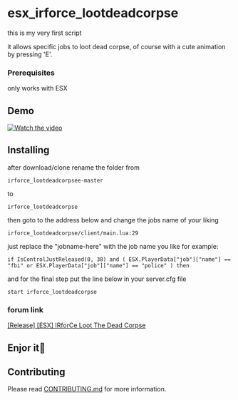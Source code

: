 # esx_irforce_lootdeadcorpse

this is my very first script

it allows specific jobs to loot dead corpse, of course with a cute animation by pressing 'E'.

### Prerequisites

only works with ESX
## Demo
[![Watch the video](https://cdn.discordapp.com/attachments/584460034541617172/631138375189004288/unknown.png)](https://cdn.discordapp.com/attachments/587184003291938817/631087554665381898/IRforCe_Loot_The_Dead_Corpse.mp4
)



## Installing

after download/clone rename the folder from 
```
irforce_lootdeadcorpsee-master
```
to
```
irforce_lootdeadcorpse
```
then goto to the address below and change the jobs name of your liking
```
irforce_lootdeadcorpse/client/main.lua:29
```
just replace the "jobname-here" with the job name you like
for example:
```
if IsControlJustReleased(0, 38) and ( ESX.PlayerData["job"]["name"] == "fbi" or ESX.PlayerData["job"]["name"] == "police" ) then
```
and for the final step put the line below in your server.cfg file
```
start irforce_lootdeadcorpse
```
### forum link
[[Release] [ESX] IRforCe Loot The Dead Corpse](https://forum.fivem.net/t/release-esx-irforce-loot-the-dead-corpse/826653)
## Enjor it🤩
## Contributing

Please read [CONTRIBUTING.md](https://github.com/H0ssein/irforce_lootdeadcorpse/blob/master/CONTRIBUTING.md) for more information.
